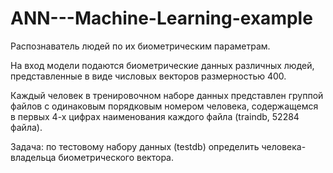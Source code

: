 # ANN---Machine-Learning-example
Распознаватель людей по их биометрическим параметрам.

На вход модели подаются биометрические данных различных людей, представленные в виде числовых векторов размерностью 400.

Каждый человек в тренировочном наборе данных представлен группой файлов с одинаковым порядковым номером человека, содержащемся в первых 4-х цифрах наименования каждого файла (traindb, 52284 файла).

Задача: по тестовому набору данных (testdb) определить человека-владельца биометрического вектора.
